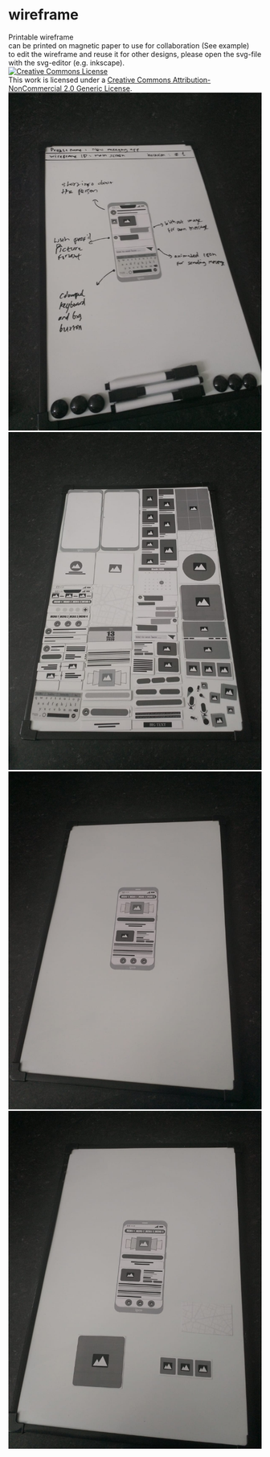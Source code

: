 # wireframe
Printable wireframe
</br>
can be printed on magnetic paper to use for collaboration (See example)
</br>to edit the wireframe and reuse it for other designs, please open the svg-file with the svg-editor (e.g. inkscape). 
</br>
<a rel="license" href="http://creativecommons.org/licenses/by-nc/2.0/"><img alt="Creative Commons License" style="border-width:0" src="https://i.creativecommons.org/l/by-nc/2.0/88x31.png" /></a><br />This work is licensed under a <a rel="license" href="http://creativecommons.org/licenses/by-nc/2.0/">Creative Commons Attribution-NonCommercial 2.0 Generic License</a>.
</br>
<img src="example-1.jpeg">
</br>
<img src="example-2.jpeg">
</br>
<img src="example-3.jpeg">
</br>
<img src="example-4.jpeg">
